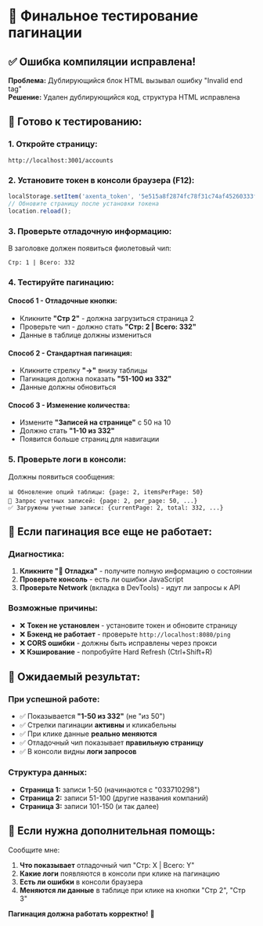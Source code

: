 # 🧪 Финальное тестирование пагинации

## ✅ Ошибка компиляции исправлена!

**Проблема:** Дублирующийся блок HTML вызывал ошибку "Invalid end tag"  
**Решение:** Удален дублирующийся код, структура HTML исправлена

## 🚀 Готово к тестированию:

### **1. Откройте страницу:**
```
http://localhost:3001/accounts
```

### **2. Установите токен в консоли браузера (F12):**
```javascript
localStorage.setItem('axenta_token', '5e515a8f2874fc78f31c74af45260333f2c84c35');
// Обновите страницу после установки токена
location.reload();
```

### **3. Проверьте отладочную информацию:**
В заголовке должен появиться фиолетовый чип:
```
Стр: 1 | Всего: 332
```

### **4. Тестируйте пагинацию:**

#### **Способ 1 - Отладочные кнопки:**
- Кликните **"Стр 2"** - должна загрузиться страница 2
- Проверьте чип - должно стать **"Стр: 2 | Всего: 332"**
- Данные в таблице должны измениться

#### **Способ 2 - Стандартная пагинация:**
- Кликните стрелку **"→"** внизу таблицы
- Пагинация должна показать **"51-100 из 332"**
- Данные должны обновиться

#### **Способ 3 - Изменение количества:**
- Измените **"Записей на странице"** с 50 на 10
- Должно стать **"1-10 из 332"**
- Появится больше страниц для навигации

### **5. Проверьте логи в консоли:**
Должны появиться сообщения:
```
📊 Обновление опций таблицы: {page: 2, itemsPerPage: 50}
📡 Запрос учетных записей: {page: 2, per_page: 50, ...}
✅ Загружены учетные записи: {currentPage: 2, total: 332, ...}
```

## 🐛 Если пагинация все еще не работает:

### **Диагностика:**
1. **Кликните "🐛 Отладка"** - получите полную информацию о состоянии
2. **Проверьте консоль** - есть ли ошибки JavaScript
3. **Проверьте Network** (вкладка в DevTools) - идут ли запросы к API

### **Возможные причины:**
- ❌ **Токен не установлен** - установите токен и обновите страницу
- ❌ **Бэкенд не работает** - проверьте `http://localhost:8080/ping`
- ❌ **CORS ошибки** - должны быть исправлены через прокси
- ❌ **Кэширование** - попробуйте Hard Refresh (Ctrl+Shift+R)

## 🎯 Ожидаемый результат:

### **При успешной работе:**
- ✅ Показывается **"1-50 из 332"** (не "из 50")
- ✅ Стрелки пагинации **активны** и кликабельны
- ✅ При клике данные **реально меняются**
- ✅ Отладочный чип показывает **правильную страницу**
- ✅ В консоли видны **логи запросов**

### **Структура данных:**
- **Страница 1:** записи 1-50 (начинаются с "033710298")
- **Страница 2:** записи 51-100 (другие названия компаний)
- **Страница 3:** записи 101-150 (и так далее)

## 🔧 Если нужна дополнительная помощь:

Сообщите мне:
1. **Что показывает** отладочный чип "Стр: X | Всего: Y"
2. **Какие логи** появляются в консоли при клике на пагинацию
3. **Есть ли ошибки** в консоли браузера
4. **Меняются ли данные** в таблице при клике на кнопки "Стр 2", "Стр 3"

**Пагинация должна работать корректно!** 🎉
